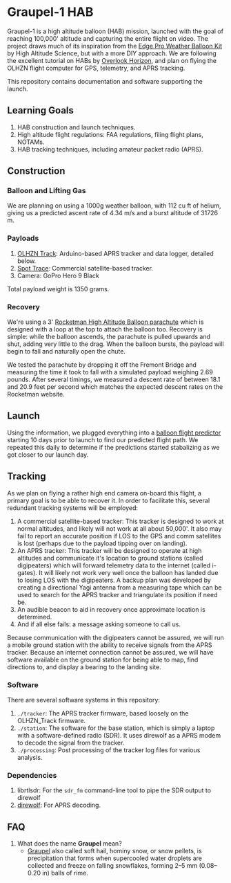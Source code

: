 # Graupel-1 HAB

Graupel-1 is a high altitude balloon (HAB) mission, launched with the goal of reaching 100,000' altitude and capturing the entire flight on video.  The project draws much of its inspiration from the [Edge Pro Weather Balloon Kit](https://www.highaltitudescience.com/products/eagle-pro-near-space-kit) by High Altitude Science, but with a more DIY approach. We are following the excellent tutorial on HABs by [Overlook Horizon](https://www.overlookhorizon.com/how-to-launch-weather-balloons/), and plan on flying the OLHZN flight computer for GPS, telemetry, and APRS tracking.

This repository contains documentation and software supporting the launch.

## Learning Goals

1. HAB construction and launch techniques.
2. High altitude flight regulations: FAA regulations, filing flight plans, NOTAMs.
3. HAB tracking techniques, including amateur packet radio (APRS).

## Construction

### Balloon and Lifting Gas

We are planning on using a 1000g weather balloon, with 112 cu ft of helium, giving us a predicted ascent rate of 4.34 m/s and a burst altitude of 31726 m.

### Payloads

1. [OLHZN Track](https://github.com/OverlookHorizon/OLHZN_Track): Arduino-based APRS tracker and data logger, detailed below.
1. [Spot Trace](https://www.findmespot.com/en-us/products-services/spot-trace): Commercial satellite-based tracker.
1. Camera: GoPro Hero 9 Black

Total payload weight is 1350 grams.

### Recovery

We're using a 3' [Rocketman High Altitude Balloon parachute](https://the-rocketman.com/recovery-html/) which is designed with a loop at the top to attach the balloon too.  Recovery is simple: while the balloon ascends, the parachute is pulled upwards and shut, adding very little to the drag. When the balloon bursts, the payload will begin to fall and naturally open the chute.

We tested the parachute by dropping it off the Fremont Bridge and measuring the time it took to fall with a simulated payload weighing 2.69 pounds.  After several timings, we measured a descent rate of between 18.1 and 20.9 feet per second which matches the expected descent rates on the Rocketman website.

## Launch

Using the information, we plugged everything into a [balloon flight predictor](https://predict.habhub.org/) starting 10 days prior to launch to find our predicted flight path. We repeated this daily to determine if the predictions started stabalizing as we got closer to our launch day.

## Tracking

As we plan on flying a rather high end camera on-board this flight, a primary goal is to be able to recover it.  In order to facilitate this, several redundant tracking systems will be employed:

1. A commercial satellite-based tracker: This tracker is designed to work at normal altitudes, and likely will not work at all about 50,000'. It also may fail to report an accurate position if LOS to the GPS and comm satellites is lost (perhaps due to the payload tipping over on landing).
1. An APRS tracker: This tracker will be designed to operate at high altitudes and communicate it's location to ground stations (called digipeaters) which will forward telemetry data to the internet (called i-gates). It will likely not work very well once the balloon has landed due to losing LOS with the digipeaters. A backup plan was developed by creating a directional Yagi antenna from a measuring tape which can be used to search for the APRS tracker and triangulate its position if need be.
1. An audible beacon to aid in recovery once approximate location is determined.
1. And if all else fails: a message asking someone to call us.

Because communication with the digipeaters cannot be assured, we will run a mobile ground station with the ability to receive signals from the APRS tracker.  Because an internet connection cannot be assured, we will have software available on the ground station for being able to map, find directions to, and display a bearing to the landing site.

### Software

There are several software systems in this repository:

1. `./tracker`: The APRS tracker firmware, based loosely on the OLHZN_Track firmware.
1. `./station`: The software for the base station, which is simply a laptop with a software-defined radio (SDR).  It uses direwolf as a APRS modem to decode the signal from the tracker.
1. `./processing`: Post processing of the tracker log files for various analysis.

### Dependencies

1. librtlsdr: For the `sdr_fm` command-line tool to pipe the SDR output to direwolf
1. [direwolf](https://github.com/wb2osz/direwolf): For APRS decoding.

## FAQ
1. What does the name **Graupel** mean?
	* [Graupel](https://en.wikipedia.org/wiki/Graupel) also called soft hail, hominy snow, or snow pellets, is precipitation that forms when supercooled water droplets are collected and freeze on falling snowflakes, forming 2–5 mm (0.08–0.20 in) balls of rime.

